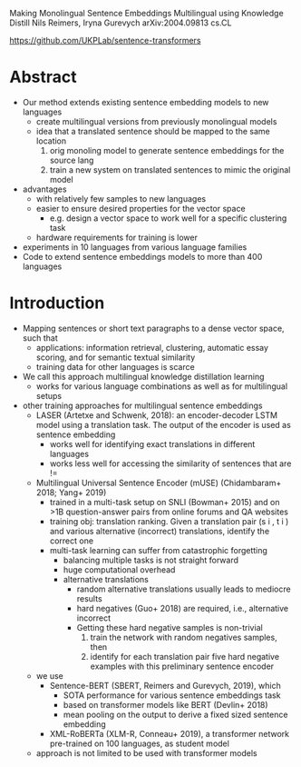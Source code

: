Making Monolingual Sentence Embeddings Multilingual using Knowledge Distill
Nils Reimers, Iryna Gurevych
arXiv:2004.09813 cs.CL

https://github.com/UKPLab/sentence-transformers

# Abstract

* Our method extends existing sentence embedding models to new languages
  * create multilingual versions from previously monolingual models
  * idea that a translated sentence should be mapped to the same location
    1. orig monoling model to generate sentence embeddings for the source lang
    2. train a new system on translated sentences to mimic the original model
* advantages
  * with relatively few samples to new languages
  * easier to ensure desired properties for the vector space
    * e.g. design a vector space to work well for a specific clustering task
  * hardware requirements for training is lower
* experiments in 10 languages from various language families
* Code to extend sentence embeddings models to more than 400 languages

# Introduction

* Mapping sentences or short text paragraphs to a dense vector space, such that
  * applications: information retrieval, clustering, automatic essay scoring,
    and for semantic textual similarity
  * training data for other languages is scarce
* We call this approach multilingual knowledge distillation learning
  * works for various language combinations as well as for multilingual setups
* other training approaches for multilingual sentence embeddings
  * LASER (Artetxe and Schwenk, 2018): an encoder-decoder LSTM model using a
    translation task. The output of the encoder is used as sentence embedding
    * works well for identifying exact translations in different languages
    * works less well for accessing the similarity of sentences that are !=
  * Multilingual Universal Sentence Encoder (mUSE)
    (Chidambaram+ 2018; Yang+ 2019) 
    * trained in a multi-task setup on SNLI (Bowman+ 2015) and
      on >1B question-answer pairs from online forums and QA websites
    * training obj: translation ranking. Given a translation pair (s i , t i )
      and various alternative (incorrect) translations, identify the correct one
    * multi-task learning can suffer from catastrophic forgetting
      * balancing multiple tasks is not straight forward
      * huge computational overhead
      * alternative translations
        * random alternative translations usually leads to mediocre results
        * hard negatives (Guo+ 2018) are required, i.e., alternative incorrect
        * Getting these hard negative samples is non-trivial
          1. train the network with random negatives samples, then
          2. identify for each translation pair five hard negative examples with
             this preliminary sentence encoder
  * we use
    * Sentence-BERT (SBERT, Reimers and Gurevych, 2019), which
      * SOTA performance for various sentence embeddings task
      * based on transformer models like BERT (Devlin+ 2018)
      * mean pooling on the output to derive a fixed sized sentence embedding
    * XML-RoBERTa (XLM-R, Conneau+ 2019), a transformer network pre-trained on
      100 languages, as student model
  * approach is not limited to be used with transformer models
